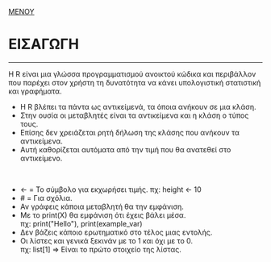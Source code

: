 [ΜΕΝΟΥ](README.md)

# ΕΙΣΑΓΩΓΗ

---

Η R είναι μια γλώσσα προγραμματισμού ανοικτού κώδικα και περιβάλλον που παρέχει στον χρήστη τη δυνατότητα να κάνει υπολογιστική στατιστική και γραφήματα.

- Η R βλέπει τα πάντα ως αντικείμενά, τα όποια ανήκουν σε μια κλάση.
- Στην ουσία οι μεταβλητές είναι τα αντικείμενα και η κλάση ο τύπος τους.
- Επίσης δεν χρειάζεται ρητή δήλωση της κλάσης που ανήκουν τα αντικείμενα.
- Αυτή καθορίζεται αυτόματα από την τιμή που θα ανατεθεί στο αντικείμενο. 
  
<br>
  
- <- = Το σύμβολο για εκχωρήσει τιμής. πχ: height <- 10
- \# = Για σχόλια.
- Αν γράφεις κάποια μεταβλητή θα την εμφάνιση.
- Με το print(X) θα εμφάνιση ότι έχεις βάλει μέσα. <br>
  πχ: print("Hello"), print(example_var)
- Δεν βάζεις κάποιο ερωτηματικό στο τέλος μιας εντολής.
- Οι λίστες και γενικά ξεκινάν με το 1 και όχι με το 0. <br>
  πχ: list[1] => Είναι το πρώτο στοιχείο της λίστας. 
